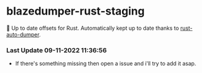 # blazedumper-rust-staging

🚀 Up to date offsets for Rust. Automatically kept up to date thanks to [rust-auto-dumper](https://github.com/Akandesh/rust-auto-dumper).


### Last Update 09-11-2022 11:36:56
- If there's something missing then open a issue and i'll try to add it asap.